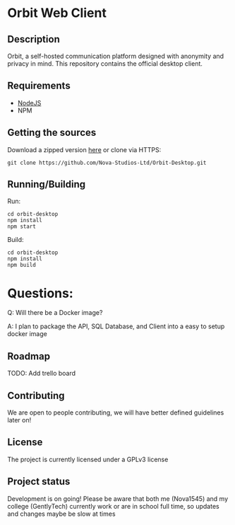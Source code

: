 # Orbit Web Client

## Description
Orbit, a self-hosted communication platform designed with anonymity and privacy in mind. This repository contains the official desktop client.


## Requirements
- [NodeJS](https://nodejs.org/en/download/)
- NPM

## Getting the sources
Download a zipped version [here](https://github.com/Nova-Studios-Ltd/Orbit-Desktop/archive/refs/heads/master.zip)
or clone via HTTPS:
```
git clone https://github.com/Nova-Studios-Ltd/Orbit-Desktop.git
```

## Running/Building
Run:
```
cd orbit-desktop
npm install
npm start
```

Build:
```
cd orbit-desktop
npm install
npm build
```

# Questions:
Q: Will there be a Docker image?

A: I plan to package the API, SQL Database, and Client into a easy to setup docker image

## Roadmap
TODO: Add trello board

## Contributing
We are open to people contributing, we will have better defined guidelines later on!

## License
The project is currently licensed under a GPLv3 license

## Project status
Development is on going! Please be aware that both me (Nova1545) and my college (GentlyTech) currently work or are in school full time, so updates and changes maybe be slow at times